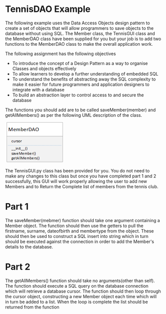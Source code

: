 # TennisDAO Example

The following example uses the Data Access Objects design pattern to create a set of objects that will allow programmers to save objects to the database without using SQL. The Member class, the TennisGUI class and the MemberDAO class have been supplied for you but your job is to add two functions to the MemberDAO class to make the overall application work.

The following assignment has the following objectives
- To introduce the concept of a Design Pattern as a way to organise Classes and objects effectively
- To allow learners to develop a further understanding of embedded SQL
- To understand the benefits of abstracting away the SQL complexity to make it easier for future programmers and application designers to integrate with a database
- To build an abstraction layer to control access to and secure the database

The functions you should add are to be called saveMember(member) and getAllMembers() as per the following UML description of the class.

![alt text](MemberDAO.png)

The TennisGUI.py class has been provided for you. You do not need to make any changes to this class but once you have completed part 1 and 2 successfully, this GUI will work properly allowing the user to add new Members and to Return the Complete list of members from the tennis club.

# Part 1

The saveMember(mebmer) function should take one argument containing a Member object. The function should then use the getters to pull the firstname, surname, dateofbirth and membertype from the object. These should then be used to construct a SQL insert into string which in turn should be executed against the connection in order to add the Member's details to the database.

# Part 2

The getAllMembers() function should take no arguments(other than self). The function should execute a SQL query on the database connection which will retrieve a database cursor. The function should then loop through the cursor object, constructing a new Member object each time which will in turn be added to a list. When the loop is complete the list should be returned from the function
